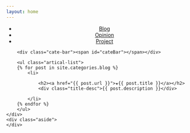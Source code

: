 ```yaml
---
layout: home
---
```


<div class="index-content blog">
    <div class="section">
        <ul class="artical-cate">
            <li class="on" style="text-align:center"><a href="/"><span>Blog</span></a></li>
            <li style="text-align:center"><a href="/opinion"><span>Opinion</span></a></li>
            <li style="text-align:center"><a href="/project"><span>Project</span></a></li>
        </ul>

        <div class="cate-bar"><span id="cateBar"></span></div>

        <ul class="artical-list">
        {% for post in site.categories.blog %}
            <li>
                
                <h2><a href="{{ post.url }}">★{{ post.title }}</a></h2>
                <div class="title-desc">{{ post.description }}</div>
             
            </li>
        {% endfor %}
        </ul>
    </div>
    <div class="aside">
    </div>
</div>

